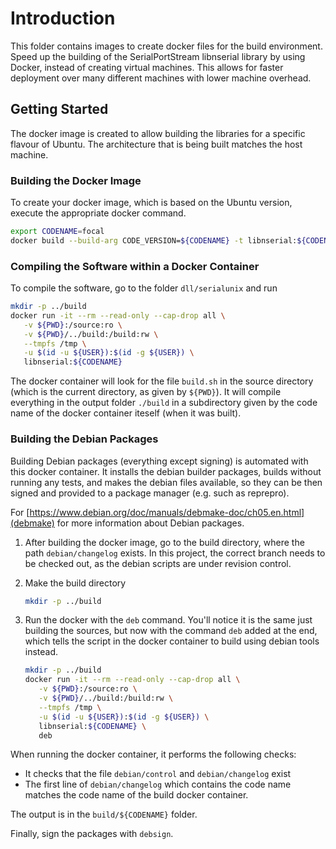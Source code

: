 # Introduction

This folder contains images to create docker files for the build environment.
Speed up the building of the SerialPortStream libnserial library by using
Docker, instead of creating virtual machines. This allows for faster deployment
over many different machines with lower machine overhead.

## Getting Started

The docker image is created to allow building the libraries for a specific
flavour of Ubuntu. The architecture that is being built matches the host
machine.

### Building the Docker Image

To create your docker image, which is based on the Ubuntu version, execute the
appropriate docker command.

```sh
export CODENAME=focal
docker build --build-arg CODE_VERSION=${CODENAME} -t libnserial:${CODENAME} .
```

### Compiling the Software within a Docker Container

To compile the software, go to the folder `dll/serialunix` and run

```sh
mkdir -p ../build
docker run -it --rm --read-only --cap-drop all \
   -v ${PWD}:/source:ro \
   -v ${PWD}/../build:/build:rw \
   --tmpfs /tmp \
   -u $(id -u ${USER}):$(id -g ${USER}) \
   libnserial:${CODENAME}
```

The docker container will look for the file `build.sh` in the source directory
(which is the current directory, as given by `${PWD}`). It will compile
everything in the output folder `./build` in a subdirectory given by the code
name of the docker container iteself (when it was built).

### Building the Debian Packages

Building Debian packages (everything except signing) is automated with this
docker container. It installs the debian builder packages, builds without
running any tests, and makes the debian files available, so they can be then
signed and provided to a package manager (e.g. such as reprepro).

For [https://www.debian.org/doc/manuals/debmake-doc/ch05.en.html](debmake) for
more information about Debian packages.

1. After building the docker image, go to the build directory, where the path
   `debian/changelog` exists. In this project, the correct branch needs to be
   checked out, as the debian scripts are under revision control.

2. Make the build directory

   ```sh
   mkdir -p ../build
   ```

3. Run the docker with the `deb` command. You'll notice it is the same just
   building the sources, but now with the command `deb` added at the end, which
   tells the script in the docker container to build using debian tools instead.

   ```sh
   mkdir -p ../build
   docker run -it --rm --read-only --cap-drop all \
      -v ${PWD}:/source:ro \
      -v ${PWD}/../build:/build:rw \
      --tmpfs /tmp \
      -u $(id -u ${USER}):$(id -g ${USER}) \
      libnserial:${CODENAME} \
      deb
   ```

When running the docker container, it performs the following checks:

* It checks that the file `debian/control` and `debian/changelog` exist
* The first line of `debian/changelog` which contains the code name matches the
  code name of the build docker container.

The output is in the `build/${CODENAME}` folder.

Finally, sign the packages with `debsign`.
